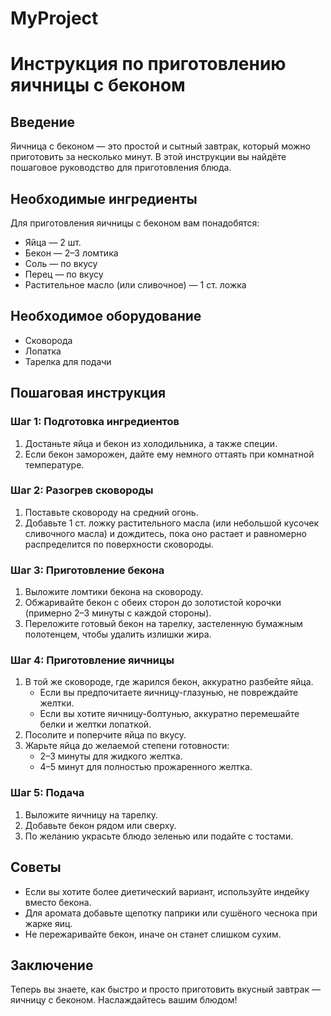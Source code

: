# MyProject
# Инструкция по приготовлению яичницы с беконом

## Введение
Яичница с беконом — это простой и сытный завтрак, который можно приготовить за несколько минут. В этой инструкции вы найдёте пошаговое руководство для приготовления блюда.

## Необходимые ингредиенты
Для приготовления яичницы с беконом вам понадобятся:
- Яйца — 2 шт.
- Бекон — 2–3 ломтика
- Соль — по вкусу
- Перец — по вкусу
- Растительное масло (или сливочное) — 1 ст. ложка

## Необходимое оборудование
- Сковорода
- Лопатка
- Тарелка для подачи

## Пошаговая инструкция

### Шаг 1: Подготовка ингредиентов
1. Достаньте яйца и бекон из холодильника, а также специи.
2. Если бекон заморожен, дайте ему немного оттаять при комнатной температуре.

### Шаг 2: Разогрев сковороды
1. Поставьте сковороду на средний огонь.
2. Добавьте 1 ст. ложку растительного масла (или небольшой кусочек сливочного масла) и дождитесь, пока оно растает и равномерно распределится по поверхности сковороды.

### Шаг 3: Приготовление бекона
1. Выложите ломтики бекона на сковороду.
2. Обжаривайте бекон с обеих сторон до золотистой корочки (примерно 2–3 минуты с каждой стороны).
3. Переложите готовый бекон на тарелку, застеленную бумажным полотенцем, чтобы удалить излишки жира.

### Шаг 4: Приготовление яичницы
1. В той же сковороде, где жарился бекон, аккуратно разбейте яйца.
   - Если вы предпочитаете яичницу-глазунью, не повреждайте желтки.
   - Если вы хотите яичницу-болтунью, аккуратно перемешайте белки и желтки лопаткой.
2. Посолите и поперчите яйца по вкусу.
3. Жарьте яйца до желаемой степени готовности:
   - 2–3 минуты для жидкого желтка.
   - 4–5 минут для полностью прожаренного желтка.

### Шаг 5: Подача
1. Выложите яичницу на тарелку.
2. Добавьте бекон рядом или сверху.
3. По желанию украсьте блюдо зеленью или подайте с тостами.

## Советы
- Если вы хотите более диетический вариант, используйте индейку вместо бекона.
- Для аромата добавьте щепотку паприки или сушёного чеснока при жарке яиц.
- Не пережаривайте бекон, иначе он станет слишком сухим.

## Заключение
Теперь вы знаете, как быстро и просто приготовить вкусный завтрак — яичницу с беконом. Наслаждайтесь вашим блюдом!

